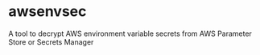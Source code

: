 # awsenvsec
A tool to decrypt AWS environment variable secrets from AWS Parameter Store or Secrets Manager
